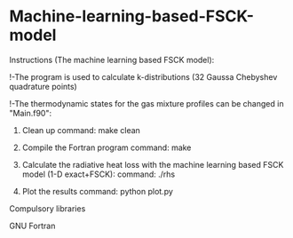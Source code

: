 # Machine-learning-based-FSCK-model

Instructions (The machine learning based FSCK model): 

!-The program is used to calculate k-distributions (32 Gaussa Chebyshev quadrature points) 

!-The thermodynamic states for the gas mixture profiles can be changed in "Main.f90":

1) Clean up
command: make clean

2) Compile the Fortran program
command: make

3) Calculate the radiative heat loss with the machine learning based FSCK model (1-D exact+FSCK):
command:   ./rhs 

4) Plot the results
command: python plot.py

Compulsory libraries

GNU Fortran
